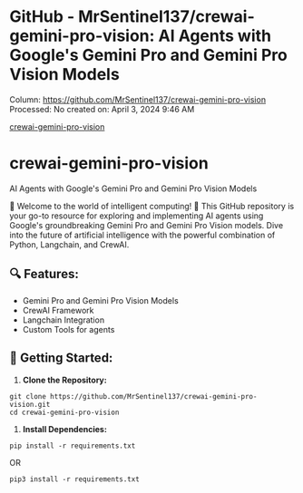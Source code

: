 # GitHub - MrSentinel137/crewai-gemini-pro-vision: AI Agents with Google's Gemini Pro and Gemini Pro Vision Models

Column: https://github.com/MrSentinel137/crewai-gemini-pro-vision
Processed: No
created on: April 3, 2024 9:46 AM

[crewai-gemini-pro-vision](GitHub%20-%20MrSentinel137%20crewai-gemini-pro-vision%20AI%20091d47da0e894885907e65638dfedf60/crewai-gemini-pro-vision)

# crewai-gemini-pro-vision

AI Agents with Google's Gemini Pro and Gemini Pro Vision Models

🤖 Welcome to the world of intelligent computing! 🚀 This GitHub repository is your go-to resource for exploring and implementing AI agents using Google's groundbreaking Gemini Pro and Gemini Pro Vision models. Dive into the future of artificial intelligence with the powerful combination of Python, Langchain, and CrewAI.

## 🔍 Features:

- Gemini Pro and Gemini Pro Vision Models
- CrewAI Framework
- Langchain Integration
- Custom Tools for agents

## 🚀 Getting Started:

1. **Clone the Repository:**

```
git clone https://github.com/MrSentinel137/crewai-gemini-pro-vision.git
cd crewai-gemini-pro-vision
```

1. **Install Dependencies:**

```
pip install -r requirements.txt
```

OR

```
pip3 install -r requirements.txt
```